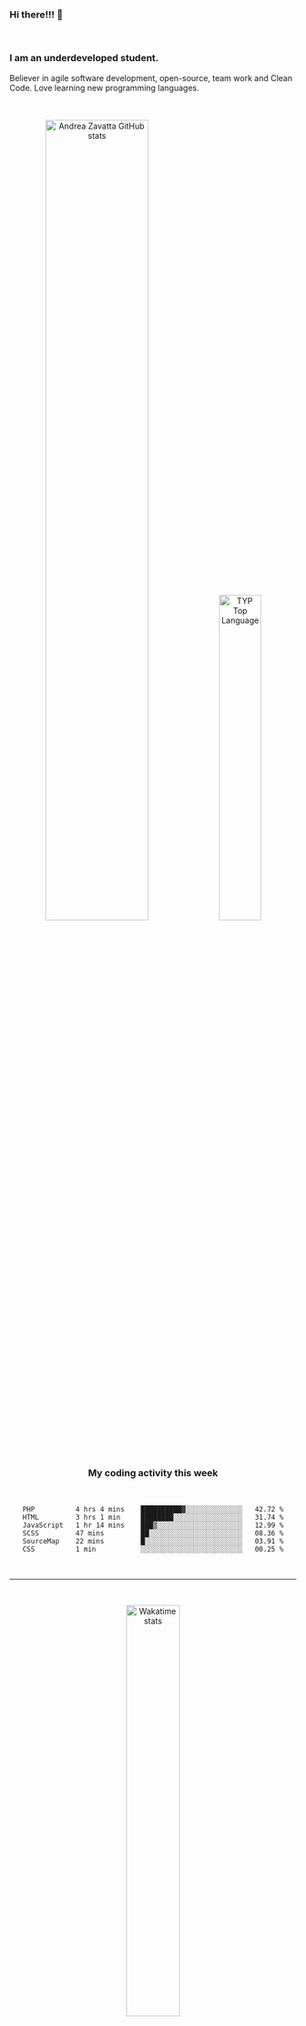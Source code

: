 ### Hi there!!! 👋

<br />

### I am an underdeveloped student. 
Believer in agile software development, open-source, team work and Clean Code.
Love learning new programming languages.

<br />
<br />

<div align="center">
<a href="http://www.github.com/AndreaZavatta"><img width="60%" src="https://github-readme-stats.vercel.app/api?username=AndreaZavatta&count_private=true&show_icons=true&theme=dark&hide_border=true" alt="Andrea Zavatta GitHub stats"/></a>
<a href="http://www.github.com/AndreaZavatta"><img alt="TYP Top Language" width="38.25%" src="https://github-readme-stats.vercel.app/api/top-langs/?username=AndreaZavatta&count_private=true&show_icons=true&layout=compact&theme=dark&langs_count=10&hide_border=true"/></a> 
<br/>
 
 ### My coding activity this week
 
 <br/>
 
 <!--START_SECTION:waka-->

```text
PHP          4 hrs 4 mins    ██████████▓░░░░░░░░░░░░░░   42.72 %
HTML         3 hrs 1 min     ████████░░░░░░░░░░░░░░░░░   31.74 %
JavaScript   1 hr 14 mins    ███▒░░░░░░░░░░░░░░░░░░░░░   12.99 %
SCSS         47 mins         ██░░░░░░░░░░░░░░░░░░░░░░░   08.36 %
SourceMap    22 mins         █░░░░░░░░░░░░░░░░░░░░░░░░   03.91 %
CSS          1 min           ░░░░░░░░░░░░░░░░░░░░░░░░░   00.25 %
```

<!--END_SECTION:waka-->
</div>

<br/>

***
<br/>


<div align="center">
  
 <a href="http://www.github.com/AndreaZavatta"><img alt="Wakatime stats" width="43%" src="https://github-readme-stats.vercel.app/api/wakatime?username=AndreaZavatta&layout=compact&theme=dark&langs_count=13"/></a>  
 
  ![trophy](https://github-profile-trophy.vercel.app/?username=andreazavatta&theme=onedark&row=1)
 
 
 </div>
 <br/>

***

<br/>

### Project
Completed:
  <p align="left">
      <a href="https://github.com/AndreaZavatta/OOP21-Chess">
          <img src="https://denvercoder1-github-readme-stats.vercel.app/api/pin/?username=AndreaZavatta&repo=OOP21-Chess&theme=dark" alt="OOP21-Chess" width="30%"></a>
      <a href="https://github.com/AndreaZavatta/ChessTournament">
        <img src="https://denvercoder1-github-readme-stats.vercel.app/api/pin/?username=AndreaZavatta&repo=ChessTournament&theme=dark" alt="ChessTournament"                    width="30%"></a>
       <a href="https://github.com/GiacomoSirri/Snippex">
        <img src="https://denvercoder1-github-readme-stats.vercel.app/api/pin/?username=GiacomoSirri&repo=Snippex&theme=dark" alt="SocialNetwork"                    width="30%"></a>
      <a href="https://github.com/AndreaZavatta/UDP-file-transfer">
          <img src="https://denvercoder1-github-readme-stats.vercel.app/api/pin/?username=AndreaZavatta&repo=UDP-file-transfer&theme=dark" alt="UDP-file-transfer"              width="30%"></a>
      <a href="https://github.com/AndreaZavatta/IOT-assignment-1">
          <img src="https://denvercoder1-github-readme-stats.vercel.app/api/pin/?username=AndreaZavatta&repo=Catch-the-led-pattern&theme=dark" alt="IOT-assignment-1"                width="30%"></a>
      <a href="https://github.com/AndreaZavatta/IOT-assignment-2">
          <img src="https://denvercoder1-github-readme-stats.vercel.app/api/pin/?username=AndreaZavatta&repo=Smart-bridge&theme=dark" alt="IOT-assignment-2"                width="30%"></a>
  </p>
  
In Progress:
  <p>
 <a href="https://github.com/szavatta/BlackJack">
          <img src="https://denvercoder1-github-readme-stats.vercel.app/api/pin/?username=szavatta&repo=BlackJack&theme=dark" alt="progettoWeb"                width="30%"></a>
  <a href="https://github.com/lorenzotosi/assignment-03">
          <img src="https://denvercoder1-github-readme-stats.vercel.app/api/pin/?username=lorenzotosi&repo=assignment-03&theme=dark" alt="progettoWeb"                width="30%"></a>
  </p>

<br/>

***

<br/>

#### BIO

- 🏢 I'm currently graduating at **Unibo**
- ⚙️ I use daily: `.php`, `.js`, `.html`, `.css`, `.java`, `.sql`
- 🌍 I'm mostly active within the **Java Community**
- 🌱 Learning all about **Open Source**
- 📫 Reach me: zavattaandrea@gmail.com
- ⚡️ Fun fact: football player - in my free time i play chess
